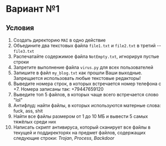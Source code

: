 # Вариант №1

## Условия

1. Создать директорию `MAI` в одно действие
2. Объедините два текстовых файла `file1.txt` и `file2.txt` в третий -- `file3.txt`
3. Распечатайте содержимое файла `NotEmpty.txt`, игнорируя пустые строки
4. Запретите выполнение файла `virus.py` для всех пользователей
5. Запишите в файл `my_blog.txt` как прошли Ваши выходные. Запрещается использовать любые текстовые редакторы!
6. Выведите номера строк, в которых встречается номер телефона с +7. Номера записаны так: +79447659120
7. Выведите топ 5 файлов, в которых чаще всего встречается слово "lol"
8. Антифлуд: найти файлы, в которых используются матерные слова: fuck, ass, shit
9. Найти все файлы размером от 1 до 10 МБ и вывести 5 самых тяжёлых среди них
10. Написать скрипт антивируса, который сканирует все файлы в текущей и поддиректорях на предмет файлов, содержащих следующие строки: _Trojan_, _Process_, _Backdoor_
